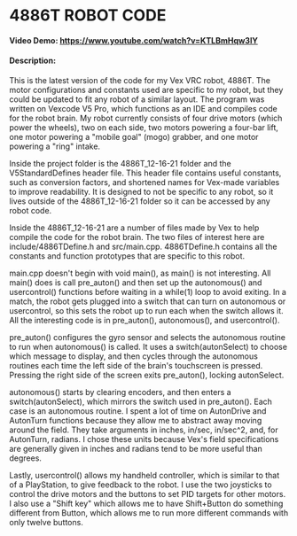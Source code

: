 # 4886T ROBOT CODE
#### Video Demo: https://www.youtube.com/watch?v=KTLBmHqw3lY
#### Description:

This is the latest version of the code for my Vex VRC robot, 4886T. The motor configurations and constants used are specific to my robot, but they could be updated to fit any robot of a similar layout. The program was written on Vexcode V5 Pro, which functions as an IDE and compiles code for the robot brain. My robot currently consists of four drive motors (which power the wheels), two on each side, two motors powering a four-bar lift, one motor powering a "mobile goal" (mogo) grabber, and one motor powering a "ring" intake.

Inside the project folder is the 4886T_12-16-21 folder and the V5StandardDefines header file. This header file contains useful constants, such as conversion factors, and shortened names for Vex-made variables to improve readability. It is designed to not be specific to any robot, so it lives outside of the 4886T_12-16-21 folder so it can be accessed by any robot code.

Inside the 4886T_12-16-21 are a number of files made by Vex to help compile the code for the robot brain. The two files of interest here are include/4886TDefine.h and src/main.cpp. 4886TDefine.h contains all the constants and function prototypes that are specific to this robot. 

main.cpp doesn't begin with void main(), as main() is not interesting. All main() does is call pre_auton() and then set up the autonomous() and usercontrol() functions before waiting in a while(1) loop to avoid exiting. In a match, the robot gets plugged into a switch that can turn on autonomous or usercontrol, so this sets the robot up to run each when the switch allows it. All the interesting code is in pre_auton(), autonomous(), and usercontrol().

pre_auton() configures the gyro sensor and selects the autonomous routine to run when autonomous() is called. It uses a switch(autonSelect) to choose which message to display, and then cycles through the autonomous routines each time the left side of the brain's touchscreen is pressed. Pressing the right side of the screen exits pre_auton(), locking autonSelect.

autonomous() starts by clearing encoders, and then enters a switch(autonSelect), which mirrors the switch used in pre_auton(). Each case is an autonomous routine. I spent a lot of time on AutonDrive and AutonTurn functions because they allow me to abstract away moving around the field. They take arguments in inches, in/sec, in/sec^2, and, for AutonTurn, radians. I chose these units because Vex's field specifications are generally given in inches and radians tend to be more useful than degrees.

Lastly, usercontrol() allows my handheld controller, which is similar to that of a PlayStation, to give feedback to the robot. I use the two joysticks to control the drive motors and the buttons to set PID targets for other motors. I also use a "Shift key" which allows me to have Shift+Button do something  different from Button, which allows me to run more different commands with only twelve buttons.
